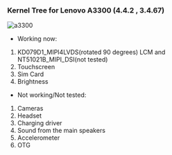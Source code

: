 ###                                          Kernel Tree for Lenovo A3300 (4.4.2 , 3.4.67)

![a3300](https://www.jakartanotebook.com/upload/images/Lenovo-IdeaTab-A3300-Android-Tablet-PC---Black-2.jpg)

* Working now:
1) KD079D1_MIPI4LVDS(rotated 90 degrees) LCM and NT51021B_MIPI_DSI(not tested)
2) Touchscreen
3) Sim Card
6) Brightness

* Not working/Not tested:
1) Cameras
2) Headset
4) Charging driver
5) Sound from the main speakers
8) Accelerometer
7) OTG
